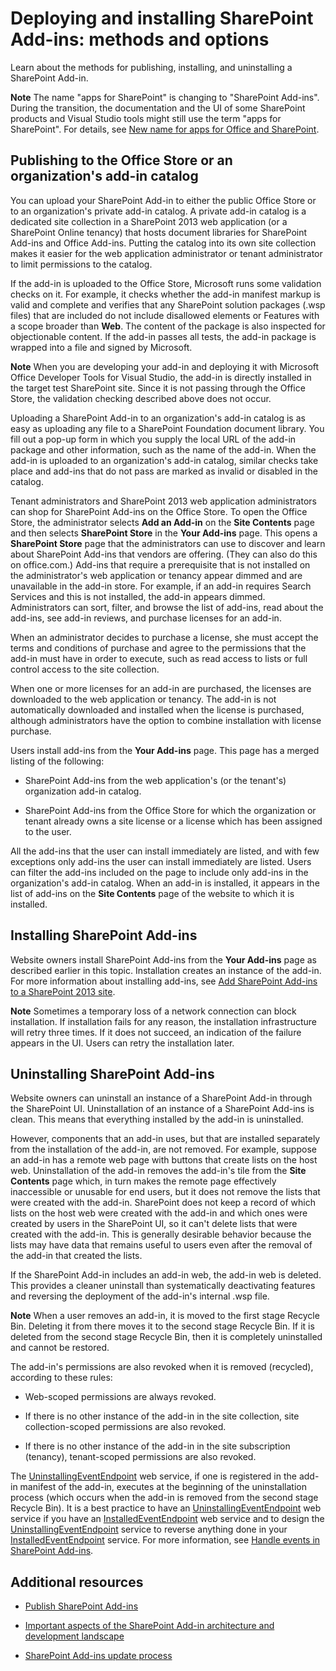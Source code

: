 # Deploying and installing SharePoint Add-ins: methods and options
Learn about the methods for publishing, installing, and uninstalling a SharePoint Add-in.
 

 **Note**  The name "apps for SharePoint" is changing to "SharePoint Add-ins". During the transition, the documentation and the UI of some SharePoint products and Visual Studio tools might still use the term "apps for SharePoint". For details, see  [New name for apps for Office and SharePoint](new-name-for-apps-for-sharepoint.md#bk_newname).
 


## Publishing to the Office Store or an organization's add-in catalog
<a name="MarketOrCatalog"> </a>

You can upload your SharePoint Add-in to either the public Office Store or to an organization's private add-in catalog. A private add-in catalog is a dedicated site collection in a SharePoint 2013 web application (or a SharePoint Online tenancy) that hosts document libraries for SharePoint Add-ins and Office Add-ins. Putting the catalog into its own site collection makes it easier for the web application administrator or tenant administrator to limit permissions to the catalog. 
 

 
If the add-in is uploaded to the Office Store, Microsoft runs some validation checks on it. For example, it checks whether the add-in manifest markup is valid and complete and verifies that any SharePoint solution packages (.wsp files) that are included do not include disallowed elements or Features with a scope broader than  **Web**. The content of the package is also inspected for objectionable content. If the add-in passes all tests, the add-in package is wrapped into a file and signed by Microsoft. 
 

 

 **Note**  When you are developing your add-in and deploying it with Microsoft Office Developer Tools for Visual Studio, the add-in is directly installed in the target test SharePoint site. Since it is not passing through the Office Store, the validation checking described above does not occur.
 

Uploading a SharePoint Add-in to an organization's add-in catalog is as easy as uploading any file to a SharePoint Foundation document library. You fill out a pop-up form in which you supply the local URL of the add-in package and other information, such as the name of the add-in. When the add-in is uploaded to an organization's add-in catalog, similar checks take place and add-ins that do not pass are marked as invalid or disabled in the catalog. 
 

 
Tenant administrators and SharePoint 2013 web application administrators can shop for SharePoint Add-ins on the Office Store. To open the Office Store, the administrator selects  **Add an Add-in** on the **Site Contents** page and then selects **SharePoint Store** in the **Your Add-ins** page. This opens a **SharePoint Store** page that the administrators can use to discover and learn about SharePoint Add-ins that vendors are offering. (They can also do this on office.com.) Add-ins that require a prerequisite that is not installed on the administrator's web application or tenancy appear dimmed and are unavailable in the add-in store. For example, if an add-in requires Search Services and this is not installed, the add-in appears dimmed. Administrators can sort, filter, and browse the list of add-ins, read about the add-ins, see add-in reviews, and purchase licenses for an add-in.
 

 
When an administrator decides to purchase a license, she must accept the terms and conditions of purchase and agree to the permissions that the add-in must have in order to execute, such as read access to lists or full control access to the site collection. 
 

 
When one or more licenses for an add-in are purchased, the licenses are downloaded to the web application or tenancy. The add-in is not automatically downloaded and installed when the license is purchased, although administrators have the option to combine installation with license purchase.
 

 
Users install add-ins from the  **Your Add-ins** page. This page has a merged listing of the following:
 

 

- SharePoint Add-ins from the web application's (or the tenant's) organization add-in catalog.
    
 
- SharePoint Add-ins from the Office Store for which the organization or tenant already owns a site license or a license which has been assigned to the user.
    
 
All the add-ins that the user can install immediately are listed, and with few exceptions only add-ins the user can install immediately are listed. Users can filter the add-ins included on the page to include only add-ins in the organization's add-in catalog. When an add-in is installed, it appears in the list of add-ins on the  **Site Contents** page of the website to which it is installed.
 

 

## Installing SharePoint Add-ins
<a name="Installing"> </a>

Website owners install SharePoint Add-ins from the  **Your Add-ins** page as described earlier in this topic. Installation creates an instance of the add-in. For more information about installing add-ins, see [Add SharePoint Add-ins to a SharePoint 2013 site](https://technet.microsoft.com/en-us/library/fp161231.aspx). 
 

 

 **Note**  Sometimes a temporary loss of a network connection can block installation. If installation fails for any reason, the installation infrastructure will retry three times. If it does not succeed, an indication of the failure appears in the UI. Users can retry the installation later. 
 


## Uninstalling SharePoint Add-ins
<a name="Uninstalling"> </a>

Website owners can uninstall an instance of a SharePoint Add-in through the SharePoint UI. Uninstallation of an instance of a SharePoint Add-ins is clean. This means that everything installed by the add-in is uninstalled. 
 

 
However, components that an add-in uses, but that are installed separately from the installation of the add-in, are not removed. For example, suppose an add-in has a remote web page with buttons that create lists on the host web. Uninstallation of the add-in removes the add-in's tile from the  **Site Contents** page which, in turn makes the remote page effectively inaccessible or unusable for end users, but it does not remove the lists that were created with the add-in. SharePoint does not keep a record of which lists on the host web were created with the add-in and which ones were created by users in the SharePoint UI, so it can't delete lists that were created with the add-in. This is generally desirable behavior because the lists may have data that remains useful to users even after the removal of the add-in that created the lists.
 

 
If the SharePoint Add-in includes an add-in web, the add-in web is deleted. This provides a cleaner uninstall than systematically deactivating features and reversing the deployment of the add-in's internal .wsp file.
 

 

 **Note**  When a user removes an add-in, it is moved to the first stage Recycle Bin. Deleting it from there moves it to the second stage Recycle Bin. If it is deleted from the second stage Recycle Bin, then it is completely uninstalled and cannot be restored. 
 

The add-in's permissions are also revoked when it is removed (recycled), according to these rules:
 

 

- Web-scoped permissions are always revoked.
    
 
- If there is no other instance of the add-in in the site collection, site collection-scoped permissions are also revoked.
    
 
- If there is no other instance of the add-in in the site subscription (tenancy), tenant-scoped permissions are also revoked.
    
 
The  [UninstallingEventEndpoint](http://msdn.microsoft.com/library/4194e44b-f2af-1db4-aad5-9b7b511b4348%28Office.15%29.aspx) web service, if one is registered in the add-in manifest of the add-in, executes at the beginning of the uninstallation process (which occurs when the add-in is removed from the second stage Recycle Bin). It is a best practice to have an [UninstallingEventEndpoint](http://msdn.microsoft.com/library/4194e44b-f2af-1db4-aad5-9b7b511b4348%28Office.15%29.aspx) web service if you have an [InstalledEventEndpoint](http://msdn.microsoft.com/library/af9f83d8-8325-3ede-d7b0-bb82c0445eb9%28Office.15%29.aspx) web service and to design the [UninstallingEventEndpoint](http://msdn.microsoft.com/library/4194e44b-f2af-1db4-aad5-9b7b511b4348%28Office.15%29.aspx) service to reverse anything done in your [InstalledEventEndpoint](http://msdn.microsoft.com/library/af9f83d8-8325-3ede-d7b0-bb82c0445eb9%28Office.15%29.aspx) service. For more information, see [Handle events in SharePoint Add-ins](handle-events-in-sharepoint-add-ins.md).
 

 

## Additional resources
<a name="SP15deployinstallapps_addlresources"> </a>


-  [Publish SharePoint Add-ins](publish-sharepoint-add-ins.md)
    
 
-  [Important aspects of the SharePoint Add-in architecture and development landscape](important-aspects-of-the-sharepoint-add-in-architecture-and-development-landscape.md)
    
 
-  [SharePoint Add-ins update process](sharepoint-add-ins-update-process.md)
    
 

